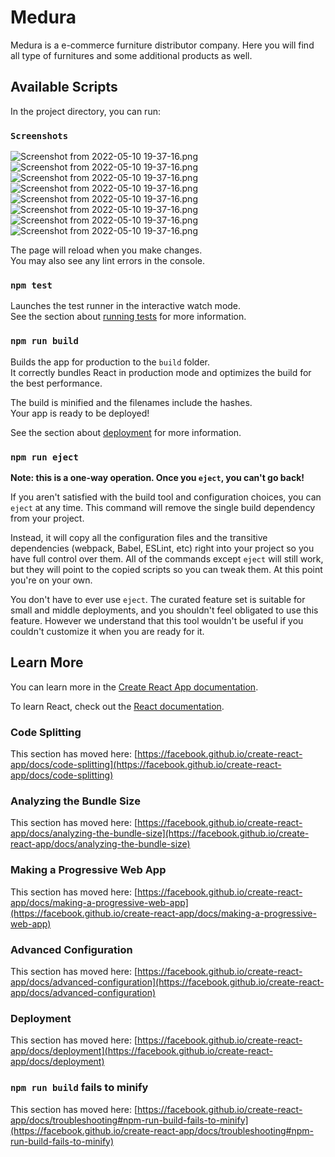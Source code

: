 # Medura

Medura is a e-commerce furniture distributor company. Here you will find all type of furnitures and some additional products as well.

## Available Scripts

In the project directory, you can run:

### `Screenshots`

![Screenshot from 2022-05-10 19-37-16.png](https://drive.google.com/file/d/1441c8ujkEgZ4gCiB8WEL1zIgGtQyyALP/view?usp=sharing)
![Screenshot from 2022-05-10 19-37-16.png](https://drive.google.com/file/d/1A0Iv-uWYGOkgEeG-VgA98zG-xxqqwn_c/view?usp=sharing)
![Screenshot from 2022-05-10 19-37-16.png](https://drive.google.com/file/d/1OzqqJ-G_iOcMbCdu9gdn4rrptYkAeQh1/view?usp=sharing)
![Screenshot from 2022-05-10 19-37-16.png](https://drive.google.com/file/d/1XWcMpwt_buYwD-6cZ-K3Rw6UaSSFRZbv/view?usp=sharing)
![Screenshot from 2022-05-10 19-37-16.png](https://drive.google.com/file/d/1e5paz_1VsOMPHgLHDuqQ5We8gEeaNIji/view?usp=sharing)
![Screenshot from 2022-05-10 19-37-16.png](https://drive.google.com/file/d/1fS_cuRtsTyok9sZvp-JVgNQAzkT8G-if/view?usp=sharing)
![Screenshot from 2022-05-10 19-37-16.png](https://drive.google.com/file/d/1yh02DYKOO-4UzaQNSlOwELmsMo_Qi-da/view?usp=sharing)
![Screenshot from 2022-05-10 19-37-16.png](https://drive.google.com/file/d/1zrDLfdNtbxsrMqC5Z0cLe_LY8KJ3-Xgw/view?usp=sharing)


The page will reload when you make changes.\
You may also see any lint errors in the console.

### `npm test`

Launches the test runner in the interactive watch mode.\
See the section about [running tests](https://facebook.github.io/create-react-app/docs/running-tests) for more information.

### `npm run build`

Builds the app for production to the `build` folder.\
It correctly bundles React in production mode and optimizes the build for the best performance.

The build is minified and the filenames include the hashes.\
Your app is ready to be deployed!

See the section about [deployment](https://facebook.github.io/create-react-app/docs/deployment) for more information.

### `npm run eject`

**Note: this is a one-way operation. Once you `eject`, you can't go back!**

If you aren't satisfied with the build tool and configuration choices, you can `eject` at any time. This command will remove the single build dependency from your project.

Instead, it will copy all the configuration files and the transitive dependencies (webpack, Babel, ESLint, etc) right into your project so you have full control over them. All of the commands except `eject` will still work, but they will point to the copied scripts so you can tweak them. At this point you're on your own.

You don't have to ever use `eject`. The curated feature set is suitable for small and middle deployments, and you shouldn't feel obligated to use this feature. However we understand that this tool wouldn't be useful if you couldn't customize it when you are ready for it.

## Learn More

You can learn more in the [Create React App documentation](https://facebook.github.io/create-react-app/docs/getting-started).

To learn React, check out the [React documentation](https://reactjs.org/).

### Code Splitting

This section has moved here: [https://facebook.github.io/create-react-app/docs/code-splitting](https://facebook.github.io/create-react-app/docs/code-splitting)

### Analyzing the Bundle Size

This section has moved here: [https://facebook.github.io/create-react-app/docs/analyzing-the-bundle-size](https://facebook.github.io/create-react-app/docs/analyzing-the-bundle-size)

### Making a Progressive Web App

This section has moved here: [https://facebook.github.io/create-react-app/docs/making-a-progressive-web-app](https://facebook.github.io/create-react-app/docs/making-a-progressive-web-app)

### Advanced Configuration

This section has moved here: [https://facebook.github.io/create-react-app/docs/advanced-configuration](https://facebook.github.io/create-react-app/docs/advanced-configuration)

### Deployment

This section has moved here: [https://facebook.github.io/create-react-app/docs/deployment](https://facebook.github.io/create-react-app/docs/deployment)

### `npm run build` fails to minify

This section has moved here: [https://facebook.github.io/create-react-app/docs/troubleshooting#npm-run-build-fails-to-minify](https://facebook.github.io/create-react-app/docs/troubleshooting#npm-run-build-fails-to-minify)
